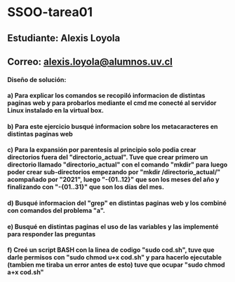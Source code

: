 # SSOO-tarea01
## Estudiante: Alexis Loyola
## Correo: alexis.loyola@alumnos.uv.cl

#### Diseño de solución:

#### a) Para explicar los comandos se recopiló informacion de distintas paginas web y para probarlos mediante el cmd me conecté al servidor Linux instalado en la virtual box.

#### b) Para este ejercicio busqué informacion sobre los metacaracteres en distintas paginas web

#### c) Para la expansión por parentesis al principio solo podia crear directorios fuera del "directorio_actual". Tuve que crear primero un directorio llamado "directorio_actual" con el comando "mkdir" para luego poder crear sub-directorios empezando por "mkdir /directorio_actual/" acompañado por "2021", luego "-{01..12}" que son los meses del año y finalizando con "-{01..31}" que son los días del mes.

#### d) Busqué informacion del "grep" en distintas paginas web y los combiné con comandos del problema "a".

#### e) Busqué en distintas paginas el uso de las variables y las implementé para responder las preguntas

#### f) Creé un script BASH con la linea de codigo "sudo cod.sh", tuve que darle permisos con "sudo chmod u+x cod.sh" y para hacerlo ejecutable (tambien me tiraba un error antes de esto) tuve que ocupar "sudo chmod a+x cod.sh" 
